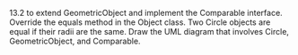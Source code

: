 13.2 to extend GeometricObject and implement the Comparable interface. 
Override the equals method in the Object class. 
Two Circle objects are equal if their radii are the same. 
Draw the UML diagram that involves Circle, GeometricObject, and Comparable.
